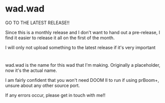 # wad.wad
GO TO THE LATEST RELEASE!!

Since this is a monthly release and I don't want to hand out a pre-release,
I find it easier to release it all on the first of the month.

I will only not upload something to the latest release if it's very important
#   
wad.wad is the name for this wad that I'm making.
Originally a placeholder, now it's the actual name.

I am fairly confident that you won't need DOOM II to run if using prBoom+, unsure about any other source port.

If any errors occur, please get in touch with me!!
